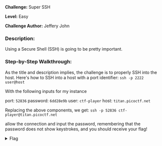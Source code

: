 **Challenge:** Super SSH

**Level:** Easy

**Challenge Author:** Jeffery John

### Description: 
Using a Secure Shell (SSH) is going to be pretty important.

### Step-by-Step Walkthrough:
As the title and description implies, the challenge is to properly SSH into the host. Here's how to SSH into a host with a port identifier: `ssh -p 2222 user@host`

With the following inputs for my instance

port: `52836`
password: `6dd28e9b`
user: `ctf-player`
host: `titan.picoctf.net`

Replacing the above components, we get: `ssh -p 52836 ctf-player@titan.picoctf.net`

allow the connection and input the password, remembering that the password does not show keystrokes, and you should receive your flag!

<details><summary>Flag</summary>
    <pre>
    picoCTF{s3cur3_c0nn3ct10n_5d09a462}
    </pre>
   </details>